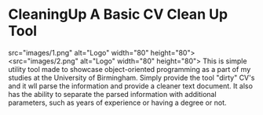 # CleaningUp A Basic CV Clean Up Tool

<img>src="images/1.png" alt="Logo" width="80" height="80"><src="images/2.png" alt="Logo" width="80" height="80">
 This is simple utility tool made to showcase object-oriented programming as a part of my studies at the University of Birmingham. Simply provide the tool "dirty" CV's and it wll parse the information and provide a cleaner text document. It also has the ability to separate the parsed information with additional parameters, such as years of experience or having a degree or not. 
